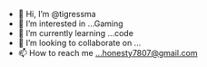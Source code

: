 - 👋 Hi, I’m @tigressma
- 👀 I’m interested in ...Gaming
- 🌱 I’m currently learning ...code
- 💞️ I’m looking to collaborate on ...
- 📫 How to reach me ...honesty7807@gmail.com

<!---
tigressma/tigressma is a ✨ special ✨ repository because its `README.md` (this file) appears on your GitHub profile.
You can click the Preview link to take a look at your changes.
--->
